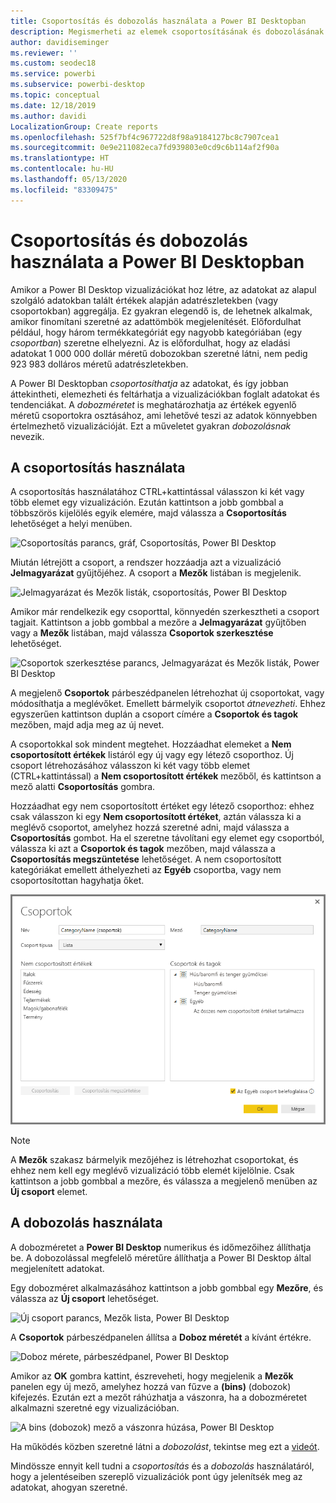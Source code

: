 ```yaml
---
title: Csoportosítás és dobozolás használata a Power BI Desktopban
description: Megismerheti az elemek csoportosításának és dobozolásának folyamatát a Power BI Desktopban
author: davidiseminger
ms.reviewer: ''
ms.custom: seodec18
ms.service: powerbi
ms.subservice: powerbi-desktop
ms.topic: conceptual
ms.date: 12/18/2019
ms.author: davidi
LocalizationGroup: Create reports
ms.openlocfilehash: 525f7bf4c967722d8f98a9184127bc8c7907cea1
ms.sourcegitcommit: 0e9e211082eca7fd939803e0cd9c6b114af2f90a
ms.translationtype: HT
ms.contentlocale: hu-HU
ms.lasthandoff: 05/13/2020
ms.locfileid: "83309475"
---
```

# <a name="use-grouping-and-binning-in-power-bi-desktop"></a>Csoportosítás és dobozolás használata a Power BI Desktopban
Amikor a Power BI Desktop vizualizációkat hoz létre, az adatokat az alapul szolgáló adatokban talált értékek alapján adatrészletekben (vagy csoportokban) aggregálja. Ez gyakran elegendő is, de lehetnek alkalmak, amikor finomítani szeretné az adattömbök megjelenítését. Előfordulhat például, hogy három termékkategóriát egy nagyobb kategóriában (egy *csoportban*) szeretne elhelyezni. Az is előfordulhat, hogy az eladási adatokat 1 000 000 dollár méretű dobozokban szeretné látni, nem pedig 923 983 dolláros méretű adatrészletekben.

A Power BI Desktopban *csoportosíthatja* az adatokat, és így jobban áttekintheti, elemezheti és feltárhatja a vizualizációkban foglalt adatokat és tendenciákat. A *dobozméretet* is meghatározhatja az értékek egyenlő méretű csoportokra osztásához, ami lehetővé teszi az adatok könnyebben értelmezhető vizualizációját. Ezt a műveletet gyakran *dobozolásnak* nevezik.

## <a name="using-grouping"></a>A csoportosítás használata
A csoportosítás használatához CTRL+kattintással válasszon ki két vagy több elemet egy vizualizáción. Ezután kattintson a jobb gombbal a többszörös kijelölés egyik elemére, majd válassza a **Csoportosítás** lehetőséget a helyi menüben.

![Csoportosítás parancs, gráf, Csoportosítás, Power BI Desktop](media/desktop-grouping-and-binning/grouping-binning_1.png)

Miután létrejött a csoport, a rendszer hozzáadja azt a vizualizáció **Jelmagyarázat** gyűjtőjéhez. A csoport a **Mezők** listában is megjelenik.

![Jelmagyarázat és Mezők listák, csoportosítás, Power BI Desktop](media/desktop-grouping-and-binning/grouping-binning_2.png)

Amikor már rendelkezik egy csoporttal, könnyedén szerkesztheti a csoport tagjait. Kattintson a jobb gombbal a mezőre a **Jelmagyarázat** gyűjtőben vagy a **Mezők** listában, majd válassza **Csoportok szerkesztése** lehetőséget.

![Csoportok szerkesztése parancs, Jelmagyarázat és Mezők listák, Power BI Desktop](media/desktop-grouping-and-binning/grouping-binning_3.png)

A megjelenő **Csoportok** párbeszédpanelen létrehozhat új csoportokat, vagy módosíthatja a meglévőket. Emellett bármelyik csoportot *átnevezheti*. Ehhez egyszerűen kattintson duplán a csoport címére a **Csoportok és tagok** mezőben, majd adja meg az új nevet.

A csoportokkal sok mindent megtehet. Hozzáadhat elemeket a **Nem csoportosított értékek** listáról egy új vagy egy létező csoporthoz. Új csoport létrehozásához válasszon ki két vagy több elemet (CTRL+kattintással) a **Nem csoportosított értékek** mezőből, és kattintson a mező alatti **Csoportosítás** gombra.

Hozzáadhat egy nem csoportosított értéket egy létező csoporthoz: ehhez csak válasszon ki egy **Nem csoportosított értéket**, aztán válassza ki a meglévő csoportot, amelyhez hozzá szeretné adni, majd válassza a **Csoportosítás** gombot. Ha el szeretne távolítani egy elemet egy csoportból, válassza ki azt a **Csoportok és tagok** mezőben, majd válassza a **Csoportosítás megszüntetése** lehetőséget. A nem csoportosított kategóriákat emellett áthelyezheti az **Egyéb** csoportba, vagy nem csoportosítottan hagyhatja őket.

![Csoportok párbeszédpanel, Power BI Desktop](media/desktop-grouping-and-binning/grouping-binning_4.png)

> [!NOTE]
> A **Mezők** szakasz bármelyik mezőjéhez is létrehozhat csoportokat, és ehhez nem kell egy meglévő vizualizáció több elemét kijelölnie. Csak kattintson a jobb gombbal a mezőre, és válassza a megjelenő menüben az **Új csoport** elemet.

## <a name="using-binning"></a>A dobozolás használata
A dobozméretet a **Power BI Desktop** numerikus és időmezőihez állíthatja be. A dobozolással megfelelő méretűre állíthatja a Power BI Desktop által megjelenített adatokat.

Egy dobozméret alkalmazásához kattintson a jobb gombbal egy **Mezőre**, és válassza az **Új csoport** lehetőséget.

![Új csoport parancs, Mezők lista, Power BI Desktop](media/desktop-grouping-and-binning/grouping-binning_5.png)

A **Csoportok** párbeszédpanelen állítsa a **Doboz méretét** a kívánt értékre.

![Doboz mérete, párbeszédpanel, Power BI Desktop](media/desktop-grouping-and-binning/grouping-binning_6.png)

Amikor az **OK** gombra kattint, észreveheti, hogy megjelenik a **Mezők** panelen egy új mező, amelyhez hozzá van fűzve a **(bins)** (dobozok) kifejezés. Ezután ezt a mezőt ráhúzhatja a vászonra, ha a dobozméretet alkalmazni szeretné egy vizualizációban.

![A bins (dobozok) mező a vászonra húzása, Power BI Desktop](media/desktop-grouping-and-binning/grouping-binning_7.png)

Ha működés közben szeretné látni a *dobozolást*, tekintse meg ezt a [videót](https://www.youtube.com/watch?v=BRvdZSfO0DY).

Mindössze ennyit kell tudni a *csoportosítás* és a *dobozolás* használatáról, hogy a jelentéseiben szereplő vizualizációk pont úgy jelenítsék meg az adatokat, ahogyan szeretné.
